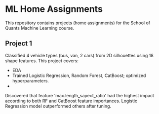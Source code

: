 # ML Home Assignments

This repository contains projects (home assignments) for the School of Quants Machine Learning course.

## Project 1
Classified 4 vehicle types (bus, van, 2 cars) from 2D silhouettes using 18 shape features.
This project covers:
- EDA
- Trained Logistic Regression, Random Forest, CatBoost; optimized hyperparameters.
- 
Discovered that feature 'max.length_sapect_ratio' had the highest impact according to both RF and CatBoost feature importances. Logistic Regression model outperformed others after tuning.
